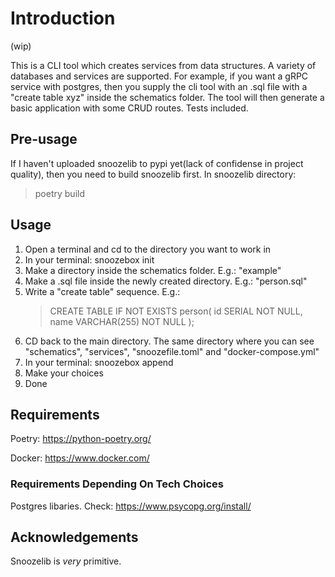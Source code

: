 # Introduction

(wip)

This is a CLI tool which creates services from data structures. A variety of databases and services are supported. For example, if you want a gRPC service with postgres, then you supply the cli tool with an .sql file with a "create table xyz" inside the schematics folder. The tool will then generate a basic application with some CRUD routes. Tests included.

## Pre-usage

If I haven't uploaded snoozelib to pypi yet(lack of confidense in project quality), then you need to build snoozelib first. In snoozelib directory:

> poetry build

## Usage

1. Open a terminal and cd to the directory you want to work in
2. In your terminal: snoozebox init
3. Make a directory inside the schematics folder. E.g.: "example"
4. Make a .sql file inside the newly created directory. E.g.: "person.sql"
5. Write a "create table" sequence. E.g.:
    > CREATE TABLE IF NOT EXISTS person(
    > 	id SERIAL NOT NULL,
    > 	name VARCHAR(255) NOT NULL
    > );
6. CD back to the main directory. The same directory where you can see "schematics", "services", "snoozefile.toml" and "docker-compose.yml"
7. In your terminal: snoozebox append
8. Make your choices
9. Done


## Requirements

Poetry: https://python-poetry.org/

Docker: https://www.docker.com/

### Requirements Depending On Tech Choices

Postgres libaries. Check: https://www.psycopg.org/install/

## Acknowledgements

Snoozelib is *very* primitive.
